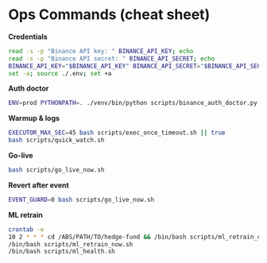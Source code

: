 # Ops Commands (cheat sheet)

**Credentials**
```bash
read -s -p "Binance API key: " BINANCE_API_KEY; echo
read -s -p "Binance API secret: " BINANCE_API_SECRET; echo
BINANCE_API_KEY="$BINANCE_API_KEY" BINANCE_API_SECRET="$BINANCE_API_SECRET" bash scripts/write_keys_env.sh
set -a; source ./.env; set +a
```

**Auth doctor**
```bash
ENV=prod PYTHONPATH=. ./venv/bin/python scripts/binance_auth_doctor.py
```

**Warmup & logs**
```bash
EXECUTOR_MAX_SEC=45 bash scripts/exec_once_timeout.sh || true
bash scripts/quick_watch.sh
```

**Go-live**
```bash
bash scripts/go_live_now.sh
```

**Revert after event**
```bash
EVENT_GUARD=0 bash scripts/go_live_now.sh
```

**ML retrain**
```bash
crontab -e
10 2 * * * cd /ABS/PATH/TO/hedge-fund && /bin/bash scripts/ml_retrain_cron.sh >> models/cron.log 2>&1
/bin/bash scripts/ml_retrain_now.sh
/bin/bash scripts/ml_health.sh
```
